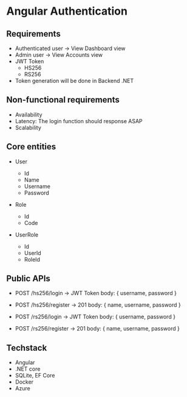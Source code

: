 # Angular Authentication

## Requirements

- Authenticated user -> View Dashboard view
- Admin user -> View Accounts view
- JWT Token
    - HS256
    - RS256
- Token generation will be done in Backend .NET

## Non-functional requirements

- Availability 
- Latency: The login function should response ASAP
- Scalability

## Core entities

- User
    - Id
    - Name
    - Username
    - Password

- Role
    - Id
    - Code

- UserRole
    - Id
    - UserId
    - RoleId

## Public APIs

- POST /hs256/login -> JWT Token
body: {
    username,
    password
}

- POST /hs256/register -> 201
body: {
    name,
    username,
    password
}

- POST /rs256/login -> JWT Token
body: {
    username,
    password
}

- POST /rs256/register -> 201
body: {
    name,
    username,
    password
}

## Techstack

- Angular
- .NET core
- SQLite, EF Core
- Docker
- Azure
